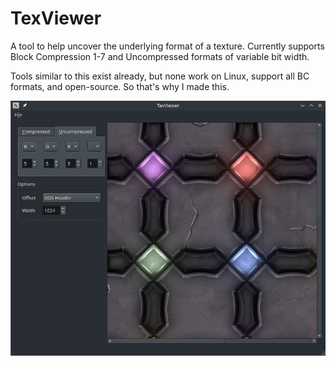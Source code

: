 # TexViewer

A tool to help uncover the underlying format of a texture. Currently supports Block Compression 1-7 and Uncompressed formats of variable bit width.

Tools similar to this exist already, but none work on Linux, support all BC formats, and open-source. So that's why I made this. 

![Preview](/assets/Preview.jpg)
